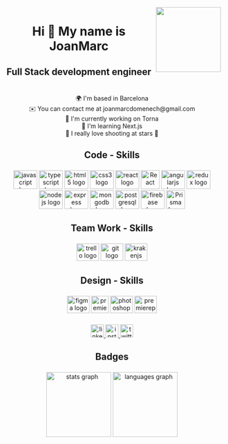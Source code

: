 <img align="right" height="150" src="https://media0.giphy.com/media/Nx0rz3jtxtEre/giphy.gif?cid=ecf05e474du2d7tbnk0ceqtpmniozv1o7x13zxbr1sikl6gh&rid=giphy.gif&ct=g"  />

###

<h1 align="center">Hi 👋  My name is JoanMarc</h1>

###

<h2 align="center">Full Stack development engineer</h2>

###

<h1 align="center"></h1>

###

<p align="center">🌍️ I'm based in Barcelona<br> ✉️ You can contact me at joanmarcdomenech@gmail.com<br>🚀 I'm currently working on Torna<br>🧠 I'm learning Next.js<br>📸 I really love shooting at stars 🌠</p>

###

<h2 align="center">Code - Skills</h2>

###

<div align="center">
  <img src="https://cdn.jsdelivr.net/gh/devicons/devicon/icons/javascript/javascript-original.svg" height="43" width="55" alt="javascript logo"  />
  <img src="https://cdn.jsdelivr.net/gh/devicons/devicon/icons/typescript/typescript-original.svg" height="43" width="55" alt="typescript logo"  />
  <img src="https://cdn.jsdelivr.net/gh/devicons/devicon/icons/html5/html5-original.svg" height="43" width="55" alt="html5 logo"  />
  <img src="https://cdn.jsdelivr.net/gh/devicons/devicon/icons/css3/css3-original.svg" height="43" width="55" alt="css3 logo"  />
  <img src="https://cdn.jsdelivr.net/gh/devicons/devicon/icons/react/react-original.svg" height="43" width="55" alt="react logo"  />
  <img src="https://raw.githubusercontent.com/kristerkari/react-native-svg-transformer/master/images/react-native-logo.png"  height="43" alt="React" />
  <img src="https://cdn.jsdelivr.net/gh/devicons/devicon/icons/angularjs/angularjs-original.svg" height="43" width="55" alt="angularjs logo"  />
  <img src="https://cdn.jsdelivr.net/gh/devicons/devicon/icons/redux/redux-original.svg" height="43" width="55" alt="redux logo"  />
  <img src="https://cdn.jsdelivr.net/gh/devicons/devicon/icons/nodejs/nodejs-original.svg" height="43" width="55" alt="nodejs logo"  />
  <img src="https://cdn.jsdelivr.net/gh/devicons/devicon/icons/express/express-original.svg" height="43" width="55" alt="express logo"  />
  <img src="https://cdn.jsdelivr.net/gh/devicons/devicon/icons/mongodb/mongodb-original.svg" height="43" width="55" alt="mongodb logo"  />
  <img src="https://cdn.jsdelivr.net/gh/devicons/devicon/icons/postgresql/postgresql-original.svg" height="43" width="55" alt="postgresql logo"  />
  <img src="https://cdn.jsdelivr.net/gh/devicons/devicon/icons/firebase/firebase-plain.svg" height="43" width="55" alt="firebase logo"  />
  <img src="https://avatars.githubusercontent.com/u/17219288?s=280&v=4" alt="Prisma Logo"  height="43"/></a>
</div>

###

<h2 align="center">Team Work - Skills</h2>

###

<div align="center">
  <img src="https://cdn.jsdelivr.net/gh/devicons/devicon/icons/trello/trello-plain.svg" height="40" width="52" alt="trello logo"  />
  <img src="https://cdn.jsdelivr.net/gh/devicons/devicon/icons/git/git-original.svg" height="40" width="52" alt="git logo"  />
  <img src="https://cdn.jsdelivr.net/gh/devicons/devicon/icons/krakenjs/krakenjs-original.svg" height="40" width="52" alt="krakenjs logo"  />
</div>

###

<h2 align="center">Design - Skills</h2>

###

<div align="center">
  <img src="https://cdn.jsdelivr.net/gh/devicons/devicon/icons/figma/figma-original.svg" height="40" width="52" alt="figma logo"  />
  <img src="https://upload.wikimedia.org/wikipedia/commons/thumb/b/b6/Adobe_Photoshop_Lightroom_CC_logo.svg/512px-Adobe_Photoshop_Lightroom_CC_logo.svg.png" height="40"  alt="premierepro logo"  />
  <img src="https://cdn.jsdelivr.net/gh/devicons/devicon/icons/photoshop/photoshop-plain.svg" height="40" width="52" alt="photoshop logo"  />
  <img src="https://cdn.jsdelivr.net/gh/devicons/devicon/icons/premierepro/premierepro-plain.svg" height="40" width="52" alt="premierepro logo"  />
  
</div>

###

<div align="center">
  <a href="https://www.linkedin.com/in/joanmarc-domenech/" target="_blank">
    <img src="https://img.shields.io/static/v1?message=LinkedIn&logo=linkedin&label=&color=0077B5&logoColor=white&labelColor=&style=for-the-badge" height="30" alt="linkedin logo"  />
  </a>
  <a href="https://www.instagram.com/jmarc.domenech/" target="_blank">
    <img src="https://img.shields.io/static/v1?message=Instagram&logo=instagram&label=&color=E4405F&logoColor=white&labelColor=&style=for-the-badge" height="30" alt="instagram logo"  />
  </a>
  <a href="https://twitter.com/DomenechBueno" target="_blank">
    <img src="https://img.shields.io/static/v1?message=Twitter&logo=twitter&label=&color=1DA1F2&logoColor=white&labelColor=&style=for-the-badge" height="30" alt="twitter logo"  />
  </a>
</div>

###

<h2 align="center">Badges</h2>

###

<div align="center">
  <img src="https://github-readme-stats.vercel.app/api?hide_title=true&hide_rank=false&show_icons=true&include_all_commits=true&count_private=true&disable_animations=false&theme=dark&locale=en&hide_border=false&username=mortyrise" height="150" alt="stats graph"  />
  <img src="https://github-readme-stats.vercel.app/api/top-langs?locale=en&hide_title=false&layout=compact&card_width=320&langs_count=4&theme=dark&hide_border=false&username=mortyrise" height="150" alt="languages graph"  />
</div>

###



